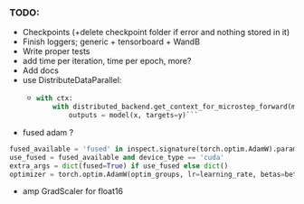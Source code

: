 ### TODO:

- Checkpoints (+delete checkpoint folder if error and nothing stored in it)
- Finish loggers; generic + tensorboard + WandB
- Write proper tests
- add time per iteration, time per epoch, more?
- Add docs
- use DistributeDataParallel:
  - ````py
    with ctx:
        with distributed_backend.get_context_for_microstep_forward(model=model, microstep_idx=microstep_idx, gradient_accumulation_steps=acc_steps):
            outputs = model(x, targets=y)```
    ````
- fused adam ?
```py
fused_available = 'fused' in inspect.signature(torch.optim.AdamW).parameters
use_fused = fused_available and device_type == 'cuda'
extra_args = dict(fused=True) if use_fused else dict()
optimizer = torch.optim.AdamW(optim_groups, lr=learning_rate, betas=betas, **extra_args)
```
- amp GradScaler for float16
